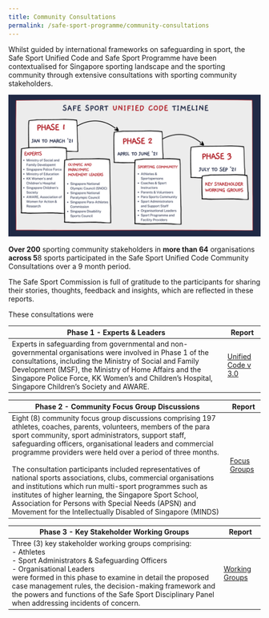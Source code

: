 ```yaml
---
title: Community Consultations
permalink: /safe-sport-programme/community-consultations
---
```

Whilst guided by international frameworks on safeguarding in sport, the Safe Sport Unified Code and Safe Sport Programme have been contextualised for Singapore sporting landscape and the sporting community through extensive consultations with sporting community stakeholders. 


![Alt text for image on Isomer site](/images/SSUC%20Timeline.png)


**Over 200** sporting community stakeholders in **more than 64** organisations **across 5**8 sports participated in the Safe Sport Unified Code Community Consultations over a 9 month period.

The Safe Sport Commission is full of gratitude to the participants for sharing their stories, thoughts, feedback and insights, which are reflected in these reports.

These consultations were 


| Phase 1 - Experts & Leaders | Report | 
| -------- | -------- | 
| Experts in safeguarding from governmental and non-governmental organisations were involved in Phase 1 of the consultations, including the Ministry of Social and Family Development (MSF), the Ministry of Home Affairs and the Singapore Police Force, KK Women’s and Children’s Hospital, Singapore Children’s Society and AWARE. | [Unified Code v 3.0](/files/community-consultations/Safe%20Sport%20Unified%20Code.pdf) | 


| Phase 2 - Community Focus Group Discussions | Report | 
| -------- | -------- | 
| Eight (8) community focus group discussions comprising 197 athletes, coaches, parents, volunteers, members of the para sport community, sport administrators, support staff, safeguarding officers, organisational leaders and commercial programme providers were held over a period of three months. <br><br>The consultation participants included representatives of national sports associations, clubs, commercial organisations and institutions which run multi-sport programmes such as institutes of higher learning, the Singapore Sport School, Association for Persons with Special Needs (APSN) and Movement for the Intellectually Disabled of Singapore (MINDS)   | [ Focus Groups](/files/community-consultations/Community%20Consultation%20Interim%20Report.pdf) | 


| Phase 3 - Key Stakeholder Working Groups | Report | 
| -------- | -------- | 
| Three (3) key stakeholder working groups comprising:<br>- Athletes <br> - Sport Administrators & Safeguarding Officers <br> - Organisational Leaders<br> were formed in this  phase to examine in detail the proposed case management rules, the decision-making framework and the powers and functions of the Safe Sport Disciplinary Panel when addressing incidents of concern.  | [Working Groups](/files/community-consultations/Phase%203%20Safe%20Sport%20Unified%20Code%20Consultations%20Final%20Report.pdf)| 

